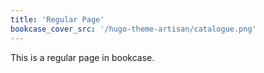 ```yaml
---
title: 'Regular Page'
bookcase_cover_src: '/hugo-theme-artisan/catalogue.png'
---
```


This is a regular page in bookcase.
